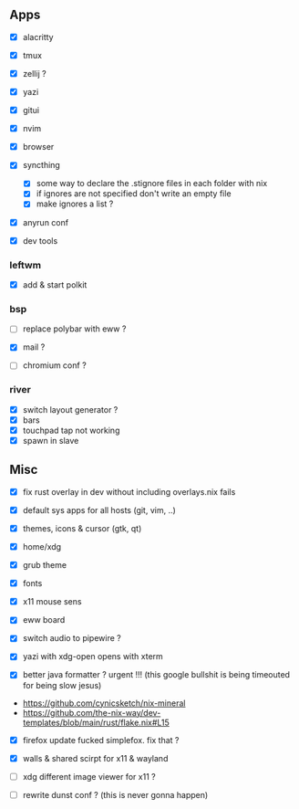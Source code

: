 ## Apps
- [x] alacritty
- [x] tmux
- [x] zellij ?
- [x] yazi
- [x] gitui
- [x] nvim
- [x] browser
- [x] syncthing
    - [x] some way to declare the .stignore files in each folder with nix
    - [x] if ignores are not specified don't write an empty file
    - [x] make ignores a list ?
- [x] anyrun conf

- [x] dev tools


### leftwm
- [x] add & start polkit

### bsp
- [ ] replace polybar with eww ?

- [x] mail ?
- [ ] chromium conf ?

### river
- [x] switch layout generator ?
- [x] bars
- [x] touchpad tap not working
- [x] spawn in slave

## Misc

- [x] fix rust overlay in dev without including overlays.nix fails
- [x] default sys apps for all hosts (git, vim, ..)
- [x] themes, icons & cursor (gtk, qt)
- [x] home/xdg
- [x] grub theme
- [x] fonts
- [x] x11 mouse sens

- [x] eww board
- [x] switch audio to pipewire ?
- [x] yazi with xdg-open opens with xterm

- [x] better java formatter ? urgent !!! (this google bullshit is being timeouted for being slow jesus)

- https://github.com/cynicsketch/nix-mineral
- https://github.com/the-nix-way/dev-templates/blob/main/rust/flake.nix#L15

- [x] firefox update fucked simplefox. fix that ?
- [x] walls & shared scirpt for x11 & wayland
- [ ] xdg different image viewer for x11 ?

- [ ] rewrite dunst conf ? (this is never gonna happen)

